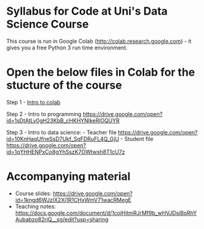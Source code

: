 # Syllabus for Code at Uni's Data Science Course

This course is run in Google Colab (http://colab.research.google.com) - it gives you a free Python 3 run time environment. 

# Open the below files in Colab for the stucture of the course

  Step 1 - [Intro to colab](https://drive.google.com/open?id=1YvjxGhCxHZcnitdfzJo76RUZlx8TmJwH)

  Step 2 - Intro to programming https://drive.google.com/open?id=1sDtAtLv0gH23KbB_cHKHYNlkeRlOQUYR

  Step 3 - Intro to data science:
     - Teacher file https://drive.google.com/open?id=10KnHaqUfneSsD7Ukf_SqFDRuFL4Q_GjU
     - Student file https://drive.google.com/open?id=1qYHHENPxCo8gYhSszK7OWtwsh8T1cU7z  

# Accompanying material 
- Course slides: https://drive.google.com/open?id=1kngd6WJzIX2Xj1R1CHxWmV71wacRMegE 
- Teaching notes: https://docs.google.com/document/d/1cojHitmRJrMf9b_wHVJDsiBoRhYAubabzo82riQ__sg/edit?usp=sharing 
